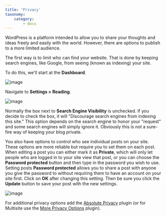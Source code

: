 ```yaml
---
title: 'Privacy'
taxonomy:
    category:
        - docs
---
```


WordPress is a platform intended to allow you to share your thoughts and ideas freely and easily with the world. However, there are options to publish to a more limited audience.

The first way is to limit who can find your website. That is done by keeping search engines, like Google, from seeing (known as indexing) your site.

To do this, we'll start at the **Dashboard**.

![image](http://i.imgur.com/jFJ72qS.jpg)

Navigate to **Settings > Reading**.

![image](http://i.imgur.com/SD0O3UD.jpg)

Normally the box next to **Search Engine Visibility** is unchecked. If you decide to check the box, it will "Discourage search engines from indexing this site." This option depends on the search engine to honor your "request" and some search engines will simply ignore it. Obviously this is not a sure-fire way of keeping your blog private.

You also have options to control who see individual posts on your site. These options are more reliable but require you to set them on each post. When editing a post you can either mark it as **Private**, which will only let people who are logged in to your site view that post, or you can choose the **Password protected** button and then type in the password you wish to use. Setting posts **Password protected** allows you to share a post with anyone you give the password to without requiring them to have an account on your site first. Click on **OK** after changing this setting. Then be sure you click the **Update** button to save your post with the new settings.

![image](http://i.imgur.com/Yf7tbeV.jpg)

For additional privacy options add the [Absolute Privacy](https://wordpress.org/plugins/absolute-privacy/) plugin (or for Multisite use the [More Privacy Options](https://wordpress.org/plugins/more-privacy-options/) plugin).

<meta property="st:image" content="http://i.imgur.com/Yf7tbeV.jpg">
